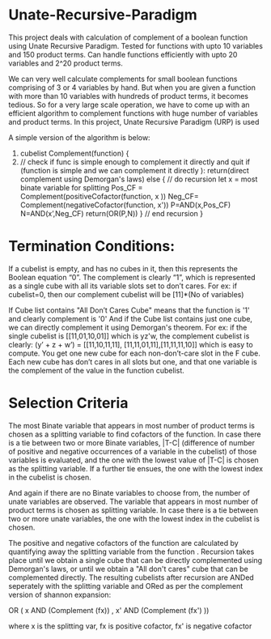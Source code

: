 # Unate-Recursive-Paradigm
This project deals with calculation of complement of a boolean function using Unate Recursive Paradigm. Tested for functions with upto 10 variables and 150 product terms. 
Can handle functions efficiently with upto 20 variables and 2^20 product terms.

We can very well calculate complements for small boolean functions comprising of 3 or 4 variables by hand. But when you are given a function with more than 10 variables with hundreds of product terms, it becomes tedious. So for a very large scale operation, we have to come up with an efficient algorithm to complement functions with huge number of variables and product terms. In this project, Unate Recursive Paradigm (URP) is used

A simple version of the algorithm is below: 
  
1. cubelist Complement(function) {
2. // check if func is simple enough to complement it directly and quit
if (function is simple and we can complement it directly ):
return(direct complement using Demorgan's laws)
else {
// do recursion
let x = most binate variable for splitting
Pos_CF = Complement(positiveCofactor(function, x ))
Neg_CF= Complement(negativeCofactor(function, x'))
P=AND(x,Pos_CF)
N=AND(x’,Neg_CF)
return(OR(P,N))
} // end recursion
}

# Termination Conditions:
If a cubelist is empty, and has no cubes in it, then this represents the Boolean equation “0”. The complement is clearly “1”, which is
represented as a single cube with all its variable slots set to don’t cares. For ex: if cubelist=0, then our complement cubelist will be [11]*(No of variables)

If Cube list contains "All Don’t Cares Cube" means that the function is '1' and clearly complement is '0'
And if the Cube list contains just one cube, we can directly complement it using Demorgan's theorem. For ex: if the single cubelist is [[11,01,10,01]] which is yz'w, the complement cubelist is clearly: (y’ + z + w’) = [[11,10,11,11], [11,11,01,11],[11,11,11,10]] which is easy to compute. You get one new cube for each non-don’t-care slot in the F cube. Each new cube has don’t cares in all slots but one, and that one variable is the complement of the value in the function cubelist.

# Selection Criteria
The most Binate variable that appears in most number of product terms is chosen as a splitting variable to find cofactors of the function. In case there is a tie between two or more Binate variables, |T-C| (difference of number of positive and negative occurrences of a variable in the cubelist) of those variables is evaluated, and the one with the lowest value of |T-C| is chosen as the splitting variable. If a further tie ensues, the one with the lowest index in the cubelist is chosen.

And again if there are no Binate variables to choose from, the number of unate variables are observed. The variable that appears in most number of product terms is chosen as splitting variable. In case there is a tie between two or more unate variables, the one with the lowest index in the cubelist is chosen. 

The positive and negative cofactors of the function are calculated by quantifying away the splitting variable from the function . Recursion takes place until we obtain a single cube that can be directly complemented using Demorgan's laws, or until we obtain a "All don't cares" cube that can be complemented directly. The resulting cubelists after recursion are ANDed seperately with the splitting variable and ORed as per the complement version of shannon expansion:

OR ( x AND (Complement (fx)) , x' AND (Complement (fx') ))

where x is the splitting var, fx is positive cofactor, fx' is negative cofactor
